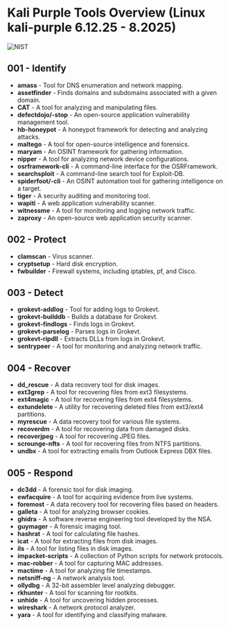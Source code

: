 # Kali Purple Tools Overview (Linux kali-purple 6.12.25 - 8.2025)

![NIST](https://www.collidu.com/media/catalog/product/img/9/5/9542bdf3a76c213bcddb6c59eae23439eb98e684d42eda1d3964d020742378a1/identify-protect-detect-respond-recover-slide2.png)

## 001 - **Identify**
- **amass** - Tool for DNS enumeration and network mapping.
- **assetfinder** - Finds domains and subdomains associated with a given domain.
- **CAT** - A tool for analyzing and manipulating files.
- **defectdojo/-stop** - An open-source application vulnerability management tool.
- **hb-honeypot** - A honeypot framework for detecting and analyzing attacks.
- **maltego** - A tool for open-source intelligence and forensics.
- **maryam** - An OSINT framework for gathering information.
- **nipper** - A tool for analyzing network device configurations.
- **osrframework-cli** - A command-line interface for the OSRFramework.
- **searchsploit** - A command-line search tool for Exploit-DB.
- **spiderfoot/-cli** - An OSINT automation tool for gathering intelligence on a target.
- **tiger** - A security auditing and monitoring tool.
- **wapiti** - A web application vulnerability scanner.
- **witnessme** - A tool for monitoring and logging network traffic.
- **zaproxy** - An open-source web application security scanner.

## 002 - **Protect**
- **clamscan** - Virus scanner.
- **cryptsetup** - Hard disk encryption.
- **fwbuilder** - Firewall systems, including iptables, pf, and Cisco.

## 003 - **Detect**
- **grokevt-addlog** - Tool for adding logs to Grokevt.
- **grokevt-builddb** - Builds a database for Grokevt.
- **grokevt-findlogs** - Finds logs in Grokevt.
- **grokevt-parselog** - Parses logs in Grokevt.
- **grokevt-ripdll** - Extracts DLLs from logs in Grokevt.
- **sentrypeer** - A tool for monitoring and analyzing network traffic.

## 004 - **Recover**
- **dd_rescue** - A data recovery tool for disk images.
- **ext3grep** - A tool for recovering files from ext3 filesystems.
- **ext4magic** - A tool for recovering files from ext4 filesystems.
- **extundelete** - A utility for recovering deleted files from ext3/ext4 partitions.
- **myrescue** - A data recovery tool for various file systems.
- **recoverdm** - A tool for recovering data from damaged disks.
- **recoverjpeg** - A tool for recovering JPEG files.
- **scrounge-nfts** - A tool for recovering files from NTFS partitions.
- **undbx** - A tool for extracting emails from Outlook Express DBX files.

## 005 - **Respond**
- **dc3dd** - A forensic tool for disk imaging.
- **ewfacquire** - A tool for acquiring evidence from live systems.
- **foremost** - A data recovery tool for recovering files based on headers.
- **galleta** - A tool for analyzing browser cookies.
- **ghidra** - A software reverse engineering tool developed by the NSA.
- **guymager** - A forensic imaging tool.
- **hashrat** - A tool for calculating file hashes.
- **icat** - A tool for extracting files from disk images.
- **ils** - A tool for listing files in disk images.
- **impacket-scripts** - A collection of Python scripts for network protocols.
- **mac-robber** - A tool for capturing MAC addresses.
- **mactime** - A tool for analyzing file timestamps.
- **netsniff-ng** - A network analysis tool.
- **ollydbg** - A 32-bit assembler level analyzing debugger.
- **rkhunter** - A tool for scanning for rootkits.
- **unhide** - A tool for uncovering hidden processes.
- **wireshark** - A network protocol analyzer.
- **yara** - A tool for identifying and classifying malware.
